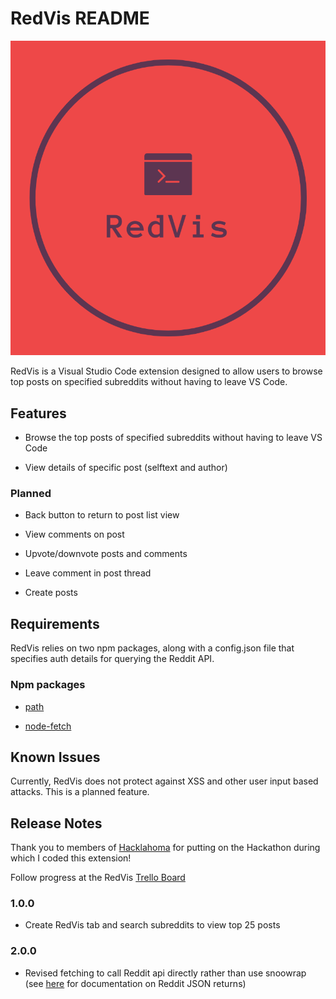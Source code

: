 # RedVis README

![RedVis](/static/RedVis.png?raw=true "RedVis")

RedVis is a Visual Studio Code extension designed to allow users to browse top posts on specified subreddits without having to leave VS Code.

## Features

* Browse the top posts of specified subreddits without having to leave VS Code

* View details of specific post (selftext and author)

### Planned

* Back button to return to post list view

* View comments on post

* Upvote/downvote posts and comments

* Leave comment in post thread

* Create posts

## Requirements

RedVis relies on two npm packages, along with a config.json file that specifies auth details for querying the Reddit API.

### Npm packages

* <a href="https://www.npmjs.com/package/path" target="_blank">path</a>

* <a href="https://www.npmjs.com/package/node-fetch" target="_blank">node-fetch</a>

## Known Issues

Currently, RedVis does not protect against XSS and other user input based attacks. This is a planned feature.

## Release Notes

Thank you to members of <a href="https://hacklahoma.org" target="_blank">Hacklahoma</a> for putting on the Hackathon during which I coded this extension!

Follow progress at the RedVis [Trello Board](https://trello.com/b/pRauyhpj/redvis)

### 1.0.0

* Create RedVis tab and search subreddits to view top 25 posts

### 2.0.0

* Revised fetching to call Reddit api directly rather than use snoowrap (see [here](https://github.com/reddit-archive/reddit/wiki/JSON) for documentation on Reddit JSON returns)
